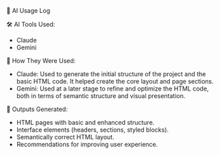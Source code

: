 📘 AI Usage Log

🛠️ AI Tools Used:
- Claude
- Gemini

🧠 How They Were Used:
- Claude: Used to generate the initial structure of the project and the basic HTML code. It helped create the core layout and page sections.
- Gemini: Used at a later stage to refine and optimize the HTML code, both in terms of semantic structure and visual presentation.

🧾 Outputs Generated:
- HTML pages with basic and enhanced structure.
- Interface elements (headers, sections, styled blocks).
- Semantically correct HTML layout.
- Recommendations for improving user experience.
